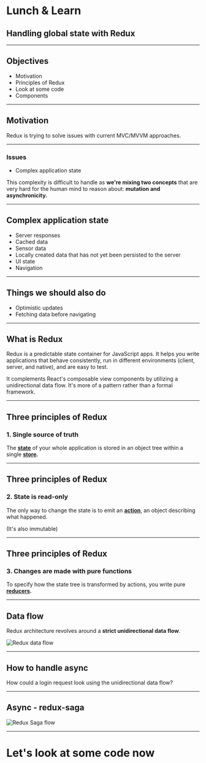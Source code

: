 
# Lunch & Learn

## Handling global state with Redux

---

## Objectives

- Motivation
- Principles of Redux
- Look at some code
- Components

---

## Motivation

Redux is trying to solve issues with current MVC/MVVM approaches.

---

### Issues

- Complex application state

This complexity is difficult to handle as **we're mixing two concepts** that are very hard for the human mind to reason about: **mutation and asynchronicity.**

---

## Complex application state

- Server responses
- Cached data
- Sensor data
- Locally created data that has not yet been persisted to the server
- UI state
- Navigation

---

## Things we should also do

- Optimistic updates
- Fetching data before navigating

---

## What is Redux

Redux is a predictable state container for JavaScript apps. It helps you write applications that behave consistently, run in different environments (client, server, and native), and are easy to test. 

It complements React's composable view components by utilizing a unidirectional data flow. It's more of a pattern rather than a formal framework.

---

## Three principles of Redux

### 1. Single source of truth

The [**state**](https://redux.js.org/glossary#state) of your whole application is stored in an object tree within a single [**store**](https://redux.js.org/glossary#store)**.**

---

## Three principles of Redux

### 2. State is read-only

The only way to change the state is to emit an [**action**](https://redux.js.org/glossary#action), an object describing what happened.

(It's also immutable)

---

## Three principles of Redux

### 3. Changes are made with pure functions

To specify how the state tree is transformed by actions, you write pure [**reducers**](https://redux.js.org/glossary#reducer)**.**

---

## Data flow

Redux architecture revolves around a **strict unidirectional data flow**.

![Redux data flow](https://jrsinclair.com/assets/redux-flow.png)

---

## How to handle async

How could a login request look using the unidirectional data flow?

---

## Async - redux-saga

![Redux Saga flow](https://image.slidesharecdn.com/redux-saga-170510234042/95/redux-saga-managing-your-side-effects-also-generators-in-es6-5-638.jpg?cb=1494492153)

---

# Let's look at some code now
